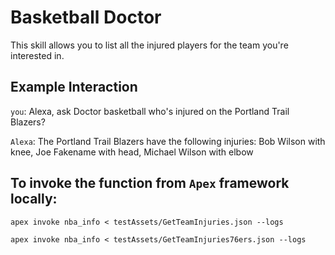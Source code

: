 # Basketball Doctor

This skill allows you to list all the  injured players for the team you're interested in.

## Example Interaction

`you`: Alexa, ask Doctor basketball who's injured on the Portland Trail Blazers?

`Alexa`: The Portland Trail Blazers have the following injuries: Bob Wilson with knee, Joe Fakename with head, Michael Wilson with elbow



## To invoke the function from `Apex` framework locally:

`apex invoke nba_info < testAssets/GetTeamInjuries.json --logs`

`apex invoke nba_info < testAssets/GetTeamInjuries76ers.json --logs`
